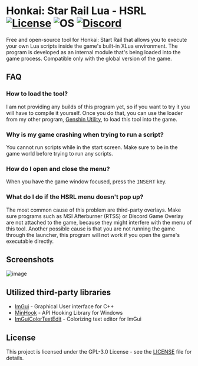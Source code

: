 # Honkai: Star Rail Lua - HSRL [![License](https://img.shields.io/badge/License-GPL3.0-green.svg)](https://github.com/lanylow/genshin-utility/blob/main/LICENSE) ![OS](https://img.shields.io/badge/OS-Windows-yellow.svg) [![Discord](https://img.shields.io/badge/chat-discord-informational)](https://discord.gg/MrtJvV5tKv)

Free and open-source tool for Honkai: Start Rail that allows you to execute your own Lua scripts inside the game's built-in XLua environment. The program is developed as an internal module that's being loaded into the game process. Compatible only with the global version of the game.

## FAQ

### How to load the tool?
I am not providing any builds of this program yet, so if you want to try it you will have to compile it yourself. Once you do that, you can use the loader from my other program, [Genshin Utility](https://github.com/lanylow/genshin-utility), to load this tool into the game.

### Why is my game crashing when trying to run a script?
You cannot run scripts while in the start screen. Make sure to be in the game world before trying to run any scripts.

### How do I open and close the menu?
When you have the game window focused, press the <kbd>INSERT</kbd> key.

### What do I do if the HSRL menu doesn't pop up?
The most common cause of this problem are third-party overlays. Make sure programs such as MSI Afterburner (RTSS) or Discord Game Overlay are not attached to the game, because they might interfere with the menu of this tool. Another possible cause is that you are not running the game through the launcher, this program will not work if you open the game's executable directly.

## Screenshots

![image](https://github.com/lanylow/hsrl/assets/31806776/0feea18d-0e70-461d-9992-f5650d8d27e8)

## Utilized third-party libraries

* [ImGui](https://github.com/ocornut/imgui) - Graphical User interface for C++
* [MinHook](https://github.com/TsudaKageyu/minhook) - API Hooking Library for Windows
* [ImGuiColorTextEdit](https://github.com/BalazsJako/ImGuiColorTextEdit) - Colorizing text editor for ImGui 

## License

This project is licensed under the GPL-3.0 License - see the [LICENSE](https://github.com/lanylow/hsrl/blob/master/LICENSE) file for details.
